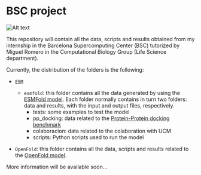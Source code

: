 # BSC project
![Alt text](/home/stolosa/Documents/BSC_internship/bsc_logo.png)



This repository will contain all the data, scripts and results obtained from my internship in the Barcelona Supercomputing Center (BSC) tutorized by Miguel Romero in the Computational Biology Group (Life Science department).

Currently, the distribution of the folders is the following:

*  [`ESM`](https://github.com/facebookresearch/esm)
    * `esmfold`: this folder contains all the data generated by using the [ESMFold model](). Each folder normally contains in turn two folders: data and results, with the input and output files, respectively.
        * tests: some examples to test the model
        * pp_docking: data related to the [Protein-Protein docking benchmark](https://zlab.umassmed.edu/benchmark/)
        * colaboracion: data related to the colaboration with UCM
        * scripts: Python scripts used to run the model
    

* `OpenFold`: this folder contains all the data, scripts and results related to the [OpenFold model](https://github.com/aqlaboratory/openfold).


More information will be available soon...